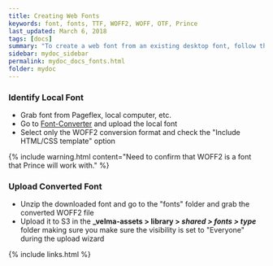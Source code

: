 ```yaml
---
title: Creating Web Fonts
keywords: font, fonts, TTF, WOFF2, WOFF, OTF, Prince
last_updated: March 6, 2018
tags: [docs]
summary: "To create a web font from an existing desktop font, follow these simple steps"
sidebar: mydoc_sidebar
permalink: mydoc_docs_fonts.html
folder: mydoc
---
```


### Identify Local Font
- Grab font from Pageflex, local computer, etc.
- Go to [Font-Converter](https://font-converter.net/en) and upload the local font
- Select only the WOFF2 conversion format and check the "Include HTML/CSS template" option

{% include warning.html content="Need to confirm that WOFF2 is a font that Prince will work with." %}

### Upload Converted Font
- Unzip the downloaded font and go to the "fonts" folder and grab the converted WOFF2 file
- Upload it to S3 in the **_velma-assets > library > _shared > fonts > type_** folder making sure you make sure the visibility is set to "Everyone" during the upload wizard

{% include links.html %}
